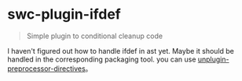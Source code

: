 # swc-plugin-ifdef

> Simple plugin to conditional cleanup code

I haven't figured out how to handle ifdef in ast yet. Maybe it should be handled in the corresponding packaging tool.
you can use [unplugin-preprocessor-directives](https://github.com/KeJunMao/unplugin-preprocessor-directives)。
